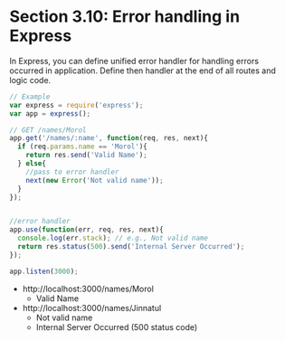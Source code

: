 # Section 3.10: Error handling in Express

In Express, you can define unified error handler for handling errors occurred in 
application. Define then handler at the end of all routes and logic code.

```js
// Example
var express = require('express');
var app = express();

// GET /names/Morol
app.get('/names/:name', function(req, res, next){
  if (req.params.name == 'Morol'){
    return res.send('Valid Name');
  } else{
    //pass to error handler
    next(new Error('Not valid name'));
  }
});


//error handler
app.use(function(err, req, res, next){
  console.log(err.stack); // e.g., Not valid name
  return res.status(500).send('Internal Server Occurred');
});

app.listen(3000);
```

- http://localhost:3000/names/Morol 
  - Valid Name
- http://localhost:3000/names/Jinnatul 
  - Not valid name
  - Internal Server Occurred (500 status code)
